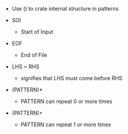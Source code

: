 - Use () to crate internal structure in patterns

- SOI
  - Start of Input

- EOF
  - End of File

- LHS ~ RHS
  - signifies that LHS must come before RHS

- (PATTERN)*
  - PATTERN can repeat 0 or more times

- (PATTERN)+
  - PATTERN can repeat 1 or more times